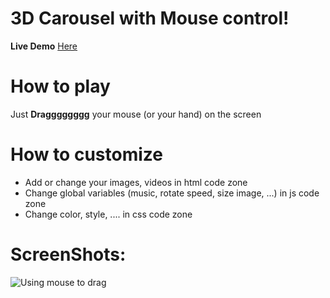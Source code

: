 # 3D Carousel with Mouse control!

**Live Demo** [Here](https://hoangtran0410.github.io/3DCarousel/)

# How to play
Just **Dragggggggg** your mouse (or your hand) on the screen

# How to customize

 - Add or change your images, videos in html code zone
 - Change global variables (music, rotate speed, size image, ...) in js code zone
 - Change color, style, .... in css code zone

# ScreenShots:
![Using mouse to drag](./screenshots/screenshot1.gif)
